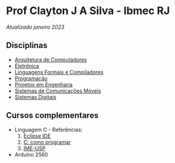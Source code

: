 # Prof Clayton J A Silva - Ibmec RJ
*Atualizado janeiro 2023*


## Disciplinas

* [Arquitetura de Computadores](arq.md)  
* [Eletrônica](eletronica.md)  
* [Linguagens Formais e Compiladores](compiladores.md)
* [Programação](prog.md)
* [Projetos em Engenharia](projetos.md)
* [Sistemas de Comunicações Móveis](siscom.md)
* [Sistemas Digitais](sisdig.md)

## Cursos complementares
* Linguagem C - Referências:  
  1. [Eclipse IDE](https://www.eclipse.org/downloads/)
  2. [C: como programar](https://plataforma.bvirtual.com.br/Leitor/Publicacao/2660/pdf/0)  
  3. [IME-USP](https://www.ime.usp.br/~pf/algoritmos/index.html)  
* Arduíno 2560
  
  
